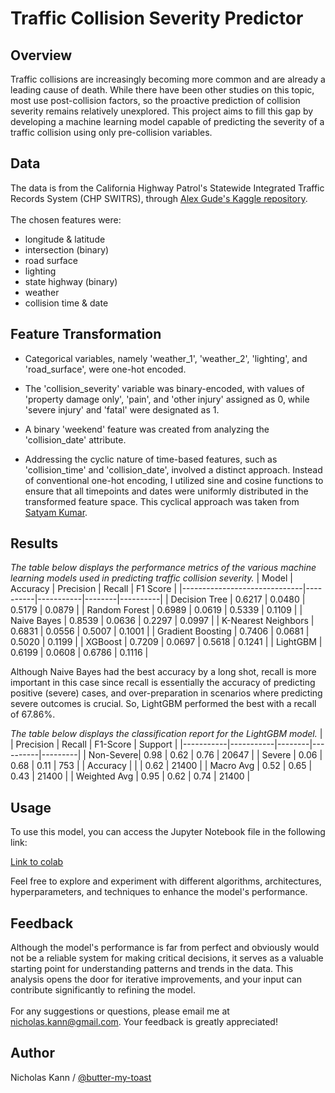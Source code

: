# Traffic Collision Severity Predictor

## Overview
Traffic collisions are increasingly becoming more common and are already a leading cause of death. While there have been other studies on this topic, most use post-collision factors, so the proactive prediction of collision severity remains relatively unexplored. This project aims to fill this gap by developing a machine learning model capable of predicting the severity of a traffic collision using only pre-collision variables.

## Data
The data is from the California Highway Patrol's Statewide Integrated Traffic Records System (CHP SWITRS), through [Alex Gude's Kaggle repository](https://www.kaggle.com/datasets/alexgude/california-traffic-collision-data-from-switrs).<br></br>
The chosen features were:
- longitude & latitude
- intersection (binary)
- road surface
- lighting
- state highway (binary)
- weather
- collision time & date

## Feature Transformation
- Categorical variables, namely 'weather_1', 'weather_2', 'lighting', and 'road_surface', were one-hot encoded.

- The 'collision_severity' variable was binary-encoded, with values of 'property damage only', 'pain', and 'other injury' assigned as 0, while 'severe injury' and 'fatal' were designated as 1.

- A binary 'weekend' feature was created from analyzing the 'collision_date' attribute.

- Addressing the cyclic nature of time-based features, such as 'collision_time' and 'collision_date', involved a distinct approach. Instead of conventional one-hot encoding, I utilized sine and cosine functions to ensure that all timepoints and dates were uniformly distributed in the transformed feature space. This cyclical approach was taken from [Satyam Kumar](https://towardsdatascience.com/stop-one-hot-encoding-your-time-based-features-24c699face2f).


## Results
*The table below displays the performance metrics of the various machine learning models used in predicting traffic collision severity.*
| Model                        | Accuracy | Precision | Recall | F1 Score |
|------------------------------|----------|-----------|--------|----------|
| Decision Tree                | 0.6217   | 0.0480    | 0.5179 | 0.0879   |
| Random Forest                | 0.6989   | 0.0619    | 0.5339 | 0.1109   |
| Naive Bayes                  | 0.8539   | 0.0636    | 0.2297 | 0.0997   |
| K-Nearest Neighbors          | 0.6831   | 0.0556    | 0.5007 | 0.1001   |
| Gradient Boosting            | 0.7406   | 0.0681    | 0.5020 | 0.1199   |
| XGBoost                      | 0.7209   | 0.0697    | 0.5618 | 0.1241   |
| LightGBM                     | 0.6199   | 0.0608    | 0.6786 | 0.1116   |

Although Naive Bayes had the best accuracy by a long shot, recall is more important in this case since recall is essentially the accuracy of predicting positive (severe) cases, and over-preparation in scenarios where predicting severe outcomes is crucial. So, LightGBM performed the best with a recall of 67.86%.

*The table below displays the classification report for the LightGBM model.*
|           | Precision | Recall | F1-Score | Support |
|-----------|-----------|--------|----------|---------|
| Non-Severe| 0.98      | 0.62   | 0.76     | 20647   |
| Severe    | 0.06      | 0.68   | 0.11     | 753     |
| Accuracy  |           |        | 0.62     | 21400   |
| Macro Avg | 0.52      | 0.65   | 0.43     | 21400   |
| Weighted Avg | 0.95   | 0.62   | 0.74     | 21400   |


## Usage

To use this model, you can access the Jupyter Notebook file in the following link:

[Link to colab](https://colab.research.google.com/drive/1zUzP0hCZRbABcqPjjfxTiOp1XOc-un_8)

Feel free to explore and experiment with different algorithms, architectures, hyperparameters, and techniques to enhance the model's performance.

## Feedback

Although the model's performance is far from perfect and obviously would not be a reliable system for making critical decisions, it serves as a valuable starting point for understanding patterns and trends in the data. This analysis opens the door for iterative improvements, and your input can contribute significantly to refining the model.<br></br>
For any suggestions or questions, please email me at nicholas.kann@gmail.com. Your feedback is greatly appreciated!

## Author
Nicholas Kann / [@butter-my-toast](https://github.com/butter-my-toast "butter-my-toast's github page")
